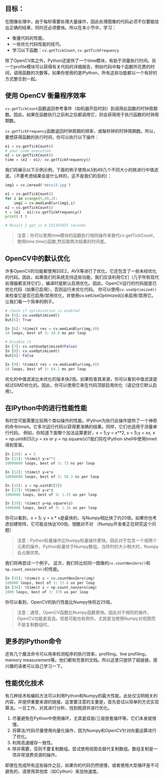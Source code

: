 ## 目标：
在图像处理中，由于每秒需要处理大量操作，因此处理图像的代码必须不仅要能给出正确的结果，同时还必须要快。所以在本小节中，学习：
- 衡量代码的性能。
- 一些优化代码性能的技巧。
- 学习以下函数：`cv.getTickCount`, `cv.getTickFrequency`

除了OpenCV库之外，Python还提供了一个time模块，有助于测量执行时间。另一个profile模块可以获得有关代码的详细报告，例如代码中每个函数所花费的时间，调用函数的次数等。如果你使用的是IPython，所有这些功能都以一个有好的方式整合到一起。

## 使用 OpenCV 衡量程序效率
`cv.getTickCount`函数返回参考事件（如机器开启时刻）到调用此函数的时钟周期数。因此，如果在函数执行之前和之后都调用它，则会获得用于执行函数的时钟周期数。

`cv.getTickFrequency`函数返回时钟周期的频率，或每秒钟的时钟周期数。所以，要想获得函数的执行时间，你可以执行以下操作：

```python
e1 = cv.getTickCount()
# your code execution
e2 = cv.getTickCount()
time = (e2 - e1)/ cv.getTickFrequency()
```

我们将展示以下示例示例，下面的例子使用从5到49几个不同大小的核进行中值滤波。（不要考虑结果会是什么样的，这不是我们的目的）：

```python
img1 = cv.imread('messi5.jpg')

e1 = cv.getTickCount()
for i in xrange(5,49,2):
    img1 = cv.medianBlur(img1,i)
e2 = cv.getTickCount()
t = (e2 - e1)/cv.getTickFrequency()
print( t )

# Result I got is 0.521107655 seconds
```

> 注意：你可以使用time模块的函数执行相同操作来替代cv.getTickCount，使用time.time()函数,然后取两次结果的时间差。

## OpenCV中的默认优化
许多OpenCV的功能都使用SSE2，AVX等进行了优化。它还包含了一些未经优化的代码。因此，如果我们的系统支持这些功能，我们应该利用它们（几乎所有现代处理器都支持它们），编译时是默认启用优化。因此，OpenCV运行的代码就是已优化代码（如果已启用），否则运行未优化代码。 你可以使用`cv.useOptimized()`来检查它是否已启用/禁用优化，并使用cv.setUseOptimized())来启用/禁用它。让我们看一个简单的例子。

```python
# check if optimization is enabled
In [5]: cv.useOptimized()
Out[5]: True

In [6]: %timeit res = cv.medianBlur(img,49)
10 loops, best of 3: 34.9 ms per loop

# Disable it
In [7]: cv.setUseOptimized(False)
In [8]: cv.useOptimized()
Out[8]: False

In [9]: %timeit res = cv.medianBlur(img,49)
10 loops, best of 3: 64.1 ms per loop
```

优化的中值滤波比未优化的版本快2倍。如果检查其来源，你可以看到中值滤波是经过SIMD优化的。因此，你可以使用它来在代码顶部启用优化（请记住它默认启用）。

## 在IPython中的进行性能性能

有时您可能需要比较两个类似操作的性能。IPython为执行此操作提供了一个神奇的命令timeit。它多次运行代码以获得更准确的结果。同样，它们也适用于测量单行代码。
例如，你知道下面哪个加法运算更好，x = 5;y = x**2, x = 5;y = x*x, x = np.uint8([5]);y = x*x or y = np.square(x)?我们将在IPython shell中使用timeit得到答案。

```python
In [10]: x = 5
In [11]: %timeit y=x**2
10000000 loops, best of 3: 73 ns per loop

In [12]: %timeit y=x*x
10000000 loops, best of 3: 58.3 ns per loop

In [15]: z = np.uint8([5])
In [17]: %timeit y=z*z
1000000 loops, best of 3: 1.25 us per loop

In [19]: %timeit y=np.square(z)
1000000 loops, best of 3: 1.16 us per loop
```

你可以看到，x = 5; y = x * x是最快的，与Numpy相比快了约20倍。如果你也考虑创建矩阵，它可能会快达100倍。很酷对不对 （Numpy开发者正在研究这个问题）

>注意：Python标量操作比Numpy标量操作更快。因此对于包含一个或两个元素的操作，Python标量优于Numpy数组。当阵列的大小稍大时，Numpy会占据优势。

我们将再尝试一个例子。 这次，我们将比较同一图像的`cv.countNonZero()`和`np.count_nonzero()`的性能。
```python
In [35]: %timeit z = cv.countNonZero(img)
100000 loops, best of 3: 15.8 us per loop
In [36]: %timeit z = np.count_nonzero(img)
1000 loops, best of 3: 370 us per loop
```

你可以看到，OpenCV的执行性能比Numpy快将近25倍。

> 注意：通常，OpenCV函数比Numpy函数更快。因此对于相同的操作，OpenCV功能是首选。但是可能也有例外，尤其是当使用Numpy对视图而不是复制数组时。

## 更多的IPython命令
还有几个魔法命令可以用来检测程序的执行效率，profiling，line profiling，memory measurement等。他们都有完善的文档。所以这里只提供了超链接。感兴趣的读者可以自己学习一下。

## 性能优化技术
有几种技术和编码方法可以利用Python和Numpy的最大性能。此处仅注明相关的内容，并提供重要来源的链接。这里要注意的主要是，首先尝试以简单的方式实现算法。一旦工作，对其进行分析，找到瓶颈并进行优化。

1. 尽量避免在Python中使用循环，尤其是双层/三层嵌套循环等。它们本身就很慢。
2. 将算法/代码尽量使用向量化操作，因为Numpy和OpenCV针对向量运算进行了优化。
3. 利用高速缓存一致性。
4. 除非需要，否则不要复制数组。尝试使用视图去替代复制数组。数组复制是一项非常浪费资源的操作。

即使在完成所有这些操作之后，如果你的代码仍然很慢，或者使用大型循环是不可避免的，请使用其他库（如Cython）来加快速度。
